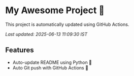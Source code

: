 # My Awesome Project 🚀

This project is automatically updated using GitHub Actions.

_Last updated: 2025-06-13 11:09:30 IST_

## Features
- Auto-update README using Python 🐍
- Auto Git push with GitHub Actions 🤖
